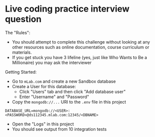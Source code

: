 Live coding practice interview question
=======================================

The "Rules":
- You should attempt to complete this challenge without looking at any other resources such as online documentation, course curriculum or materials.
- If you get stuck you have 3 lifeline (yes, just like Who Wants to Be a Millionaire)
you may ask the interviewer 

Getting Started:

- Go to `mLab.com` and create a new Sandbox database
- Create a User for this database:  
  - Click "Users" tab and then click "Add database user"
  - Enter "Username" and "Password"
- Copy the `mongodb://...` URI to the `.env` file in this project

```
DATABASE_URL=mongodb://<USER>:<PASSWORD>@ds112345.mlab.com:12345/<DBNAME>
```

- Open the "Logs" in this project
- You should see output from 10 integration tests

